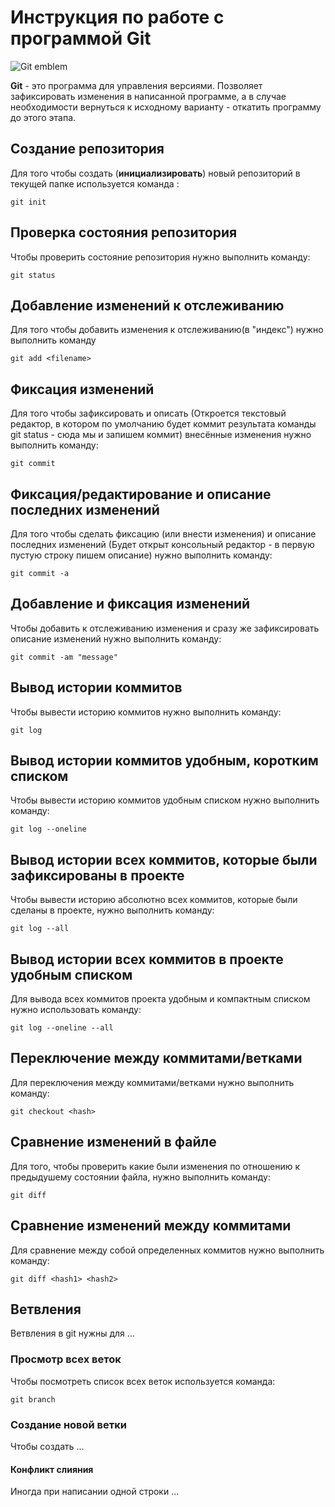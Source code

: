 # Инструкция по работе с программой Git

![Git emblem](git.png)

**Git** - это программа для управления версиями. Позволяет зафиксировать изменения в написанной программе, а в случае необходимости вернуться к исходному варианту - откатить программу до этого этапа.

## Создание репозитория

Для того чтобы создать (**инициализировать**) новый репозиторий в текущей папке используется команда :

    git init
 
 ## Проверка состояния репозитория

 Чтобы проверить состояние репозитория нужно выполнить команду:
    
    git status

## Добавление изменений к отслеживанию

Для того чтобы добавить изменения к отслеживанию(в "индекс") нужно выполнить команду 

    git add <filename>

## Фиксация изменений

Для того чтобы зафиксировать и описать (Откроется текстовый редактор, в котором по умолчанию будет коммит результата команды git status - сюда мы и запишем коммит) внесённые изменения нужно выполнить команду:

    git commit

## Фиксация/редактирование и описание последних изменений

Для того чтобы сделать фиксацию (или внести изменения) и описание последних изменений (Будет открыт консольный редактор - в первую пустую строку пишем описание) нужно выполнить команду:

    git commit -a

## Добавление и фиксация изменений

Чтобы добавить к отслеживанию изменения и сразу же зафиксировать описание изменений нужно выполнить команду:

    git commit -am "message"

## Вывод истории коммитов

Чтобы вывести историю коммитов нужно выполнить команду:

    git log

## Вывод истории коммитов удобным, коротким списком

Чтобы вывести историю коммитов удобным списком нужно выполнить команду:

    git log --oneline

## Вывод истории всех коммитов, которые были зафиксированы в проекте

Чтобы вывести историю абсолютно всех коммитов, которые были сделаны в проекте, нужно выполнить команду:

    git log --all

## Вывод истории всех коммитов в проекте удобным списком

Для вывода всех коммитов проекта удобным и компактным списком нужно использовать команду:

    git log --oneline --all

## Переключение между коммитами/ветками

Для переключения между коммитами/ветками нужно выполнить команду:

    git checkout <hash>

## Сравнение изменений в файле

Для того, чтобы проверить какие были изменения по отношению к предыдушему состоянии файла, нужно выполнить команду: 

    git diff

## Сравнение изменений между коммитами

Для сравнение между собой определенных коммитов нужно выполнить команду:

    git diff <hash1> <hash2>

## Ветвления

Ветвления в git нужны для ...

### Просмотр всех веток

Чтобы посмотреть список всех веток используется команда:

    git branch

### Создание новой ветки

Чтобы создать ...

#### Конфликт слияния

Иногда при написании одной строки ...
